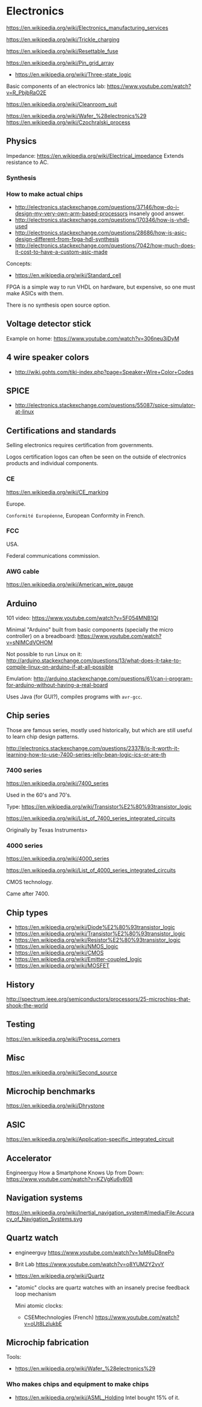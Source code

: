 # Electronics

<https://en.wikipedia.org/wiki/Electronics_manufacturing_services>

<https://en.wikipedia.org/wiki/Trickle_charging>

<https://en.wikipedia.org/wiki/Resettable_fuse>

<https://en.wikipedia.org/wiki/Pin_grid_array>

-   <https://en.wikipedia.org/wiki/Three-state_logic>

Basic components of an electronics lab: https://www.youtube.com/watch?v=R_PbjbRaO2E

<https://en.wikipedia.org/wiki/Cleanroom_suit>

<https://en.wikipedia.org/wiki/Wafer_%28electronics%29> <https://en.wikipedia.org/wiki/Czochralski_process>

## Physics

Impedance: <https://en.wikipedia.org/wiki/Electrical_impedance> Extends resistance to AC.

### Synthesis

### How to make actual chips

- <http://electronics.stackexchange.com/questions/37146/how-do-i-design-my-very-own-arm-based-processors> insanely good answer.
- <http://electronics.stackexchange.com/questions/170346/how-is-vhdl-used>
- <http://electronics.stackexchange.com/questions/28686/how-is-asic-design-different-from-fpga-hdl-synthesis>
- <http://electronics.stackexchange.com/questions/7042/how-much-does-it-cost-to-have-a-custom-asic-made>

Concepts:

- <https://en.wikipedia.org/wiki/Standard_cell>

FPGA is a simple way to run VHDL on hardware, but expensive, so one must make ASICs with them.

There is no synthesis open source option.

## Voltage detector stick

Example on home: <https://www.youtube.com/watch?v=306neu3iDyM>

## 4 wire speaker colors

- <http://wiki.gohts.com/tiki-index.php?page=Speaker+Wire+Color+Codes>

## SPICE

-   <http://electronics.stackexchange.com/questions/55087/spice-simulator-at-linux>

## Certifications and standards

Selling electronics requires certification from governments.

Logos certification logos can often be seen on the outside of electronics products and individual components. 

### CE

<https://en.wikipedia.org/wiki/CE_marking>

Europe.

`Conformité Européenne`, European Conformity in French.

### FCC

USA.

Federal communications commission.

### AWG cable

<https://en.wikipedia.org/wiki/American_wire_gauge>

## Arduino

101 video: https://www.youtube.com/watch?v=5F054MNB1QI

Minimal "Arduino" built from basic components (specially the micro controller) on a breadboard: <https://www.youtube.com/watch?v=sNIMCdVOHOM>

Not possible to run Linux on it: http://arduino.stackexchange.com/questions/13/what-does-it-take-to-compile-linux-on-arduino-if-at-all-possible

Emulation: http://arduino.stackexchange.com/questions/61/can-i-program-for-arduino-without-having-a-real-board

Uses Java (for GUI?), compiles programs with `avr-gcc`.

## Chip series

Those are famous series, mostly used historically, but which are still useful to learn chip design patterns.

http://electronics.stackexchange.com/questions/23378/is-it-worth-it-learning-how-to-use-7400-series-jelly-bean-logic-ics-or-are-th

### 7400 series

https://en.wikipedia.org/wiki/7400_series

Used in the 60's and 70's.

Type: <https://en.wikipedia.org/wiki/Transistor%E2%80%93transistor_logic>

<https://en.wikipedia.org/wiki/List_of_7400_series_integrated_circuits>

Originally by Texas Instruments>

### 4000 series

<https://en.wikipedia.org/wiki/4000_series>

<https://en.wikipedia.org/wiki/List_of_4000_series_integrated_circuits>

CMOS technology.

Came after 7400.

## Chip types

- <https://en.wikipedia.org/wiki/Diode%E2%80%93transistor_logic>
- <https://en.wikipedia.org/wiki/Transistor%E2%80%93transistor_logic>
- <https://en.wikipedia.org/wiki/Resistor%E2%80%93transistor_logic>
- <https://en.wikipedia.org/wiki/NMOS_logic>
- <https://en.wikipedia.org/wiki/CMOS>
- <https://en.wikipedia.org/wiki/Emitter-coupled_logic>
- <https://en.wikipedia.org/wiki/MOSFET>

## History

<http://spectrum.ieee.org/semiconductors/processors/25-microchips-that-shook-the-world>

## Testing

<https://en.wikipedia.org/wiki/Process_corners>

## Misc

<https://en.wikipedia.org/wiki/Second_source>

## Microchip benchmarks

<https://en.wikipedia.org/wiki/Dhrystone>

## ASIC

<https://en.wikipedia.org/wiki/Application-specific_integrated_circuit>

## Accelerator

Engineerguy How a Smartphone Knows Up from Down: <https://www.youtube.com/watch?v=KZVgKu6v808>

## Navigation systems

https://en.wikipedia.org/wiki/Inertial_navigation_system#/media/File:Accuracy_of_Navigation_Systems.svg

## Quartz watch

-   engineerguy <https://www.youtube.com/watch?v=1pM6uD8nePo>

-   Brit Lab <https://www.youtube.com/watch?v=o8YUM2Y2vvY>

-   <https://en.wikipedia.org/wiki/Quartz>

-   "atomic" clocks are quartz watches with an insanely precise feedback loop mechanism

    Mini atomic clocks:

    -  CSEMtechnologies (French) <https://www.youtube.com/watch?v=oUt8LzlukbE>

## Microchip fabrication

Tools:

- https://en.wikipedia.org/wiki/Wafer_%28electronics%29

### Who makes chips and equipment to make chips

- https://en.wikipedia.org/wiki/ASML_Holding Intel bought 15% of it.
